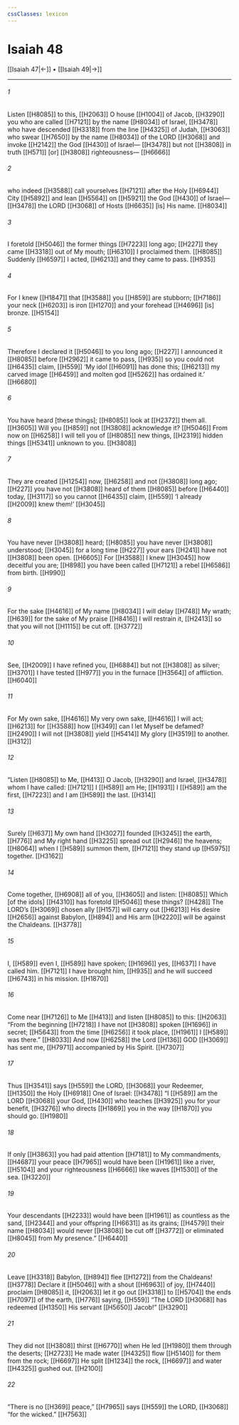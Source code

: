 ```yaml
---
cssClasses: lexicon
---
```


# Isaiah 48

[[Isaiah 47|←]] • [[Isaiah 49|→]]

---

###### 1
Listen [[H8085]] to this, [[H2063]] O house [[H1004]] of Jacob, [[H3290]] you who are called [[H7121]] by the name [[H8034]] of Israel, [[H3478]] who have descended [[H3318]] from the line [[H4325]] of Judah, [[H3063]] who swear [[H7650]] by the name [[H8034]] of the LORD [[H3068]] and invoke [[H2142]] the God [[H430]] of Israel— [[H3478]] but not [[H3808]] in truth [[H571]] [or] [[H3808]] righteousness— [[H6666]]

###### 2
who indeed [[H3588]] call yourselves [[H7121]] after the Holy [[H6944]] City [[H5892]] and lean [[H5564]] on [[H5921]] the God [[H430]] of Israel— [[H3478]] the LORD [[H3068]] of Hosts [[H6635]] [is] His name. [[H8034]]

###### 3
I foretold [[H5046]] the former things [[H7223]] long ago; [[H227]] they came [[H3318]] out of My mouth; [[H6310]] I proclaimed them. [[H8085]] Suddenly [[H6597]] I acted, [[H6213]] and they came to pass. [[H935]]

###### 4
For I knew [[H1847]] that [[H3588]] you [[H859]] are stubborn; [[H7186]] your neck [[H6203]] is iron [[H1270]] and your forehead [[H4696]] [is] bronze. [[H5154]]

###### 5
Therefore I declared it [[H5046]] to you  long ago; [[H227]] I announced it [[H8085]] before [[H2962]] it came to pass, [[H935]] so you could not [[H6435]] claim, [[H559]] ‘My idol [[H6091]] has done this; [[H6213]] my carved image [[H6459]] and molten god [[H5262]] has ordained it.’ [[H6680]]

###### 6
You have heard [these things]; [[H8085]] look at [[H2372]] them all. [[H3605]] Will you [[H859]] not [[H3808]] acknowledge it? [[H5046]] From now on [[H6258]] I will tell you of [[H8085]] new things, [[H2319]] hidden things [[H5341]] unknown to you. [[H3808]]

###### 7
They are created [[H1254]] now, [[H6258]] and not [[H3808]] long ago; [[H227]] you have not [[H3808]] heard of them [[H8085]] before [[H6440]] today, [[H3117]] so you cannot [[H6435]] claim, [[H559]] ‘I already [[H2009]] knew them!’ [[H3045]]

###### 8
You have never [[H3808]] heard; [[H8085]] you have never [[H3808]] understood; [[H3045]] for a long time [[H227]] your ears [[H241]] have not [[H3808]] been open. [[H6605]] For [[H3588]] I knew [[H3045]] how deceitful you are; [[H898]] you have been called [[H7121]] a rebel [[H6586]] from birth. [[H990]]

###### 9
For the sake [[H4616]] of My name [[H8034]] I will delay [[H748]] My wrath; [[H639]] for the sake of My praise [[H8416]] I will restrain it, [[H2413]] so that you will not [[H1115]] be cut off. [[H3772]]

###### 10
See, [[H2009]] I have refined you, [[H6884]] but not [[H3808]] as silver; [[H3701]] I have tested [[H977]] you in the furnace [[H3564]] of affliction. [[H6040]]

###### 11
For My own sake, [[H4616]] My very own sake, [[H4616]] I will act; [[H6213]] for [[H3588]] how [[H349]] can I let Myself be defamed? [[H2490]] I will not [[H3808]] yield [[H5414]] My glory [[H3519]] to another. [[H312]]

###### 12
“Listen [[H8085]] to Me, [[H413]] O Jacob, [[H3290]] and Israel, [[H3478]] whom I have called: [[H7121]] I [[H589]] am He; [[H1931]] I [[H589]] am the first, [[H7223]] and I am [[H589]] the last. [[H314]]

###### 13
Surely [[H637]] My own hand [[H3027]] founded [[H3245]] the earth, [[H776]] and My right hand [[H3225]] spread out [[H2946]] the heavens; [[H8064]] when I [[H589]] summon them, [[H7121]] they stand up [[H5975]] together. [[H3162]]

###### 14
Come together, [[H6908]] all of you, [[H3605]] and listen: [[H8085]] Which [of the idols] [[H4310]] has foretold [[H5046]] these things? [[H428]] The LORD’s [[H3069]] chosen ally [[H157]] will carry out [[H6213]] His desire [[H2656]] against Babylon, [[H894]] and His arm [[H2220]] will be against the Chaldeans. [[H3778]]

###### 15
I, [[H589]] even I, [[H589]] have spoken; [[H1696]] yes, [[H637]] I have called him. [[H7121]] I have brought him, [[H935]] and he will succeed [[H6743]] in his mission. [[H1870]]

###### 16
Come near [[H7126]] to Me [[H413]] and listen [[H8085]] to this: [[H2063]] “From the beginning [[H7218]] I have not [[H3808]] spoken [[H1696]] in secret; [[H5643]] from the time [[H6256]] it took place, [[H1961]] I [[H589]] was there.” [[H8033]] And now [[H6258]] the Lord [[H136]] GOD [[H3069]] has sent me, [[H7971]] accompanied by His Spirit. [[H7307]]

###### 17
Thus [[H3541]] says [[H559]] the LORD, [[H3068]] your Redeemer, [[H1350]] the Holy [[H6918]] One of Israel: [[H3478]] “I [[H589]] am the LORD [[H3068]] your God, [[H430]] who teaches [[H3925]] you for your benefit, [[H3276]] who directs [[H1869]] you in the way [[H1870]] you should go. [[H1980]]

###### 18
If only [[H3863]] you had paid attention [[H7181]] to My commandments, [[H4687]] your peace [[H7965]] would have been [[H1961]] like a river, [[H5104]] and your righteousness [[H6666]] like waves [[H1530]] of the sea. [[H3220]]

###### 19
Your descendants [[H2233]] would have been [[H1961]] as countless as the sand, [[H2344]] and your offspring [[H6631]] as its grains; [[H4579]] their name [[H8034]] would never [[H3808]] be cut off [[H3772]] or eliminated [[H8045]] from My presence.” [[H6440]]

###### 20
Leave [[H3318]] Babylon, [[H894]] flee [[H1272]] from the Chaldeans! [[H3778]] Declare it [[H5046]] with a shout [[H6963]] of joy, [[H7440]] proclaim [[H8085]] it, [[H2063]] let it go out [[H3318]] to [[H5704]] the ends [[H7097]] of the earth, [[H776]] saying, [[H559]] “The LORD [[H3068]] has redeemed [[H1350]] His servant [[H5650]] Jacob!” [[H3290]]

###### 21
They did not [[H3808]] thirst [[H6770]] when He led [[H1980]] them through the deserts; [[H2723]] He made water [[H4325]] flow [[H5140]] for them  from the rock; [[H6697]] He split [[H1234]] the rock, [[H6697]] and water [[H4325]] gushed out. [[H2100]]

###### 22
“There is no [[H369]] peace,” [[H7965]] says [[H559]] the LORD, [[H3068]] “for the wicked.” [[H7563]]

